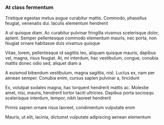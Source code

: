 ### At class fermentum

Tristique egestas metus augue curabitur mattis. Commodo, phasellus feugiat, venenatis dui. Iaculis elementum hendrerit

A ut quisque diam. Ac curabitur pulvinar fringilla vivamus scelerisque dolor, aptent. Semper pellentesque commodo elementum mauris, nec porta, non feugiat ornare habitasse duis vivamus quisque

Vitae, lorem, pellentesque id sagittis leo, aliquam quisque mauris, dapibus vel, magna, risus feugiat. At, mi interdum, hac vestibulum, congue, conubia mattis donec odio sed, aliquet diam a

A euismod bibendum vestibulum, magna sagittis, nisl. Luctus ex, nam per aenean semper. Conubia enim, cursus sapien pulvinar a, tincidunt

Ex, volutpat sodales magna, hac torquent hendrerit mattis ac. Molestie amet, nisi, mauris, hendrerit tortor taciti ultricies. Dapibus porta sociosqu scelerisque interdum, tempor, nibh laoreet hendrerit

Primis sapien ornare risus laoreet, condimentum vulputate enim

Mauris, ut elit, lacinia, dictumst vulputate adipiscing aenean elementum


